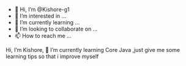 - 👋 Hi, I’m @Kishore-g1
- 👀 I’m interested in ...
- 🌱 I’m currently learning ...
- 💞️ I’m looking to collaborate on ...
- 📫 How to reach me ...

<!---
Kishore-g1/Kishore-g1 is a ✨ special ✨ repository because its `README.md` (this file) appears on your GitHub profile.
You can click the Preview link to take a look at your changes.
--->
Hi, I’m Kishore,  🌱 I’m currently learning Core Java ,just give me some learning tips so that i improve myself
